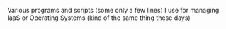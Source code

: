 Various programs and scripts (some only a few lines) I use for managing IaaS
or Operating Systems (kind of the same thing these days)
